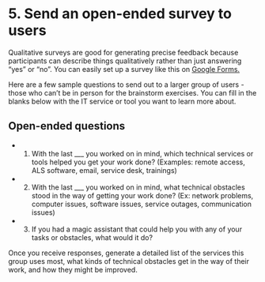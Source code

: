 # 5. Send an open-ended survey to users 
Qualitative surveys are good for generating precise feedback because participants can describe things qualitatively rather than just answering “yes” or “no”. You can easily set up a survey like this on [Google Forms.](https://www.google.com/forms/about/)

Here are a few sample questions to send out to a larger group of users - those who can’t be in person for the brainstorm exercises. You can fill in the blanks below with the IT service or tool you want to learn more about. 

## Open-ended questions

- 1. With the last ___ you worked on in mind, which technical services or tools helped you get your work done? (Examples: remote access, ALS software, email, service desk, trainings) 

- 2. With the last ___ you worked on in mind, what technical obstacles stood in the way of getting your work done? (Ex: network problems, computer issues, software issues, service outages, communication issues) 

- 3. If you had a magic assistant that could help you with any of your tasks or obstacles, what would it do?

Once you receive responses, generate a detailed list of the services this group uses most, what kinds of technical obstacles get in the way of their work, and how they might be improved. 
